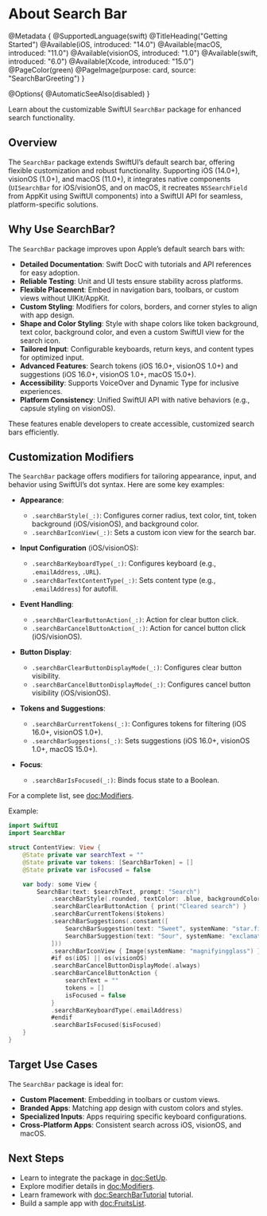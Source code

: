 # About Search Bar

@Metadata {
    @SupportedLanguage(swift)
    @TitleHeading("Getting Started")
    @Available(iOS, introduced: "14.0")
    @Available(macOS, introduced: "11.0")
    @Available(visionOS, introduced: "1.0")
    @Available(swift, introduced: "6.0")
    @Available(Xcode, introduced: "15.0")
    @PageColor(green)
    @PageImage(purpose: card, source: "SearchBarGreeting")
}

@Options{
    @AutomaticSeeAlso(disabled)
}

Learn about the customizable SwiftUI `SearchBar` package for enhanced search functionality.

## Overview

The `SearchBar` package extends SwiftUI’s default search bar, offering flexible customization and robust functionality. Supporting iOS (14.0+), visionOS (1.0+), and macOS (11.0+), it integrates native components (`UISearchBar` for iOS/visionOS, and on macOS, it recreates `NSSearchField` from AppKit using SwiftUI components) into a SwiftUI API for seamless, platform-specific solutions.

## Why Use SearchBar?

The `SearchBar` package improves upon Apple’s default search bars with:

- **Detailed Documentation**: Swift DocC with tutorials and API references for easy adoption.
- **Reliable Testing**: Unit and UI tests ensure stability across platforms.
- **Flexible Placement**: Embed in navigation bars, toolbars, or custom views without UIKit/AppKit.
- **Custom Styling**: Modifiers for colors, borders, and corner styles to align with app design.
- **Shape and Color Styling**: Style with shape colors like token background, text color, background color, and even a custom SwiftUI view for the search icon.
- **Tailored Input**: Configurable keyboards, return keys, and content types for optimized input.
- **Advanced Features**: Search tokens (iOS 16.0+, visionOS 1.0+) and suggestions (iOS 16.0+, visionOS 1.0+, macOS 15.0+).
- **Accessibility**: Supports VoiceOver and Dynamic Type for inclusive experiences.
- **Platform Consistency**: Unified SwiftUI API with native behaviors (e.g., capsule styling on visionOS).

These features enable developers to create accessible, customized search bars efficiently.

## Customization Modifiers

The `SearchBar` package offers modifiers for tailoring appearance, input, and behavior using SwiftUI’s dot syntax. Here are some key examples:

- **Appearance**:
  - `.searchBarStyle(_:)`: Configures corner radius, text color, tint, token background (iOS/visionOS), and background color.
  - `.searchBarIconView(_:)`: Sets a custom icon view for the search bar.

- **Input Configuration** (iOS/visionOS):
  - `.searchBarKeyboardType(_:)`: Configures keyboard (e.g., `.emailAddress`, `.URL`).
  - `.searchBarTextContentType(_:)`: Sets content type (e.g., `.emailAddress`) for autofill.

- **Event Handling**:
  - `.searchBarClearButtonAction(_:)`: Action for clear button click.
  - `.searchBarCancelButtonAction(_:)`: Action for cancel button click (iOS/visionOS).

- **Button Display**:
  - `.searchBarClearButtonDisplayMode(_:)`: Configures clear button visibility.
  - `.searchBarCancelButtonDisplayMode(_:)`: Configures cancel button visibility (iOS/visionOS).

- **Tokens and Suggestions**:
  - `.searchBarCurrentTokens(_:)`: Configures tokens for filtering (iOS 16.0+, visionOS 1.0+).
  - `.searchBarSuggestions(_:)`: Sets suggestions (iOS 16.0+, visionOS 1.0+, macOS 15.0+).

- **Focus**:
  - `.searchBarIsFocused(_:)`: Binds focus state to a Boolean.

For a complete list, see <doc:Modifiers>.

Example:

```swift
import SwiftUI
import SearchBar

struct ContentView: View {
    @State private var searchText = ""
    @State private var tokens: [SearchBarToken] = []
    @State private var isFocused = false

    var body: some View {
        SearchBar(text: $searchText, prompt: "Search")
            .searchBarStyle(.rounded, textColor: .blue, backgroundColor: .gray.opacity(0.1))
            .searchBarClearButtonAction { print("Cleared search") }
            .searchBarCurrentTokens($tokens)
            .searchBarSuggestions(.constant([
                SearchBarSuggestion(text: "Sweet", systemName: "star.fill"),
                SearchBarSuggestion(text: "Sour", systemName: "exclamationmark.triangle.fill")
            ]))
            .searchBarIconView { Image(systemName: "magnifyingglass") }
            #if os(iOS) || os(visionOS)
            .searchBarCancelButtonDisplayMode(.always)
            .searchBarCancelButtonAction {
                searchText = ""
                tokens = []
                isFocused = false
            }
            .searchBarKeyboardType(.emailAddress)
            #endif
            .searchBarIsFocused($isFocused)
    }
}
```

## Target Use Cases

The `SearchBar` package is ideal for:
- **Custom Placement**: Embedding in toolbars or custom views.
- **Branded Apps**: Matching app design with custom colors and styles.
- **Specialized Inputs**: Apps requiring specific keyboard configurations.
- **Cross-Platform Apps**: Consistent search across iOS, visionOS, and macOS.

## Next Steps

- Learn to integrate the package in <doc:SetUp>.
- Explore modifier details in <doc:Modifiers>.
- Learn framework with <doc:SearchBarTutorial> tutorial.
- Build a sample app with <doc:FruitsList>.
